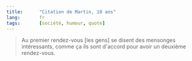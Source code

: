 ```yaml
---
title:      "Citation de Martin, 10 ans"
lang:       fr
tags:       [société, humour, quote]
---
```



> Au premier rendez-vous [les gens] se disent des mensonges intéressants, comme ça ils sont d'accord pour avoir un deuxième rendez-vous.
